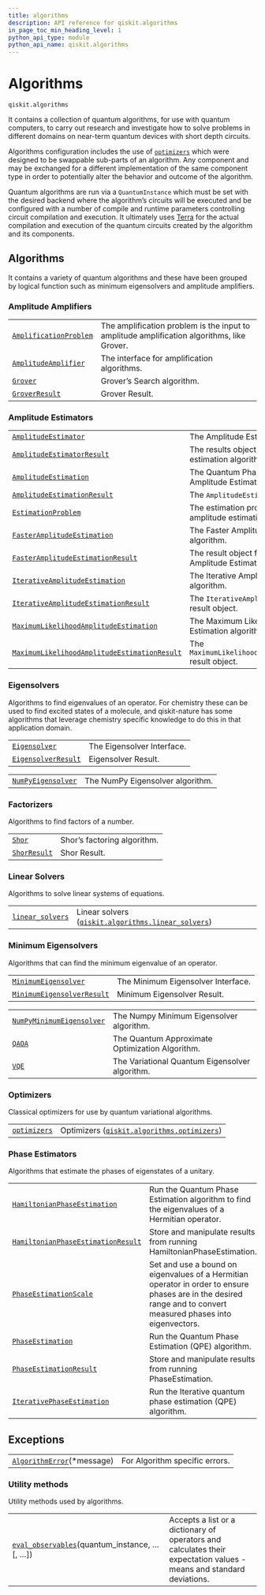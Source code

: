 ```yaml
---
title: algorithms
description: API reference for qiskit.algorithms
in_page_toc_min_heading_level: 1
python_api_type: module
python_api_name: qiskit.algorithms
---
```


<span id="module-qiskit.algorithms" />

<span id="qiskit-algorithms" />

# Algorithms

<span id="module-qiskit.algorithms" />

`qiskit.algorithms`

It contains a collection of quantum algorithms, for use with quantum computers, to carry out research and investigate how to solve problems in different domains on near-term quantum devices with short depth circuits.

Algorithms configuration includes the use of [`optimizers`](qiskit.algorithms.optimizers#module-qiskit.algorithms.optimizers "qiskit.algorithms.optimizers") which were designed to be swappable sub-parts of an algorithm. Any component and may be exchanged for a different implementation of the same component type in order to potentially alter the behavior and outcome of the algorithm.

Quantum algorithms are run via a `QuantumInstance` which must be set with the desired backend where the algorithm’s circuits will be executed and be configured with a number of compile and runtime parameters controlling circuit compilation and execution. It ultimately uses [Terra](https://www.qiskit.org/terra) for the actual compilation and execution of the quantum circuits created by the algorithm and its components.

## Algorithms

It contains a variety of quantum algorithms and these have been grouped by logical function such as minimum eigensolvers and amplitude amplifiers.

### Amplitude Amplifiers

|                                                                                                                                                  |                                                                                            |
| ------------------------------------------------------------------------------------------------------------------------------------------------ | ------------------------------------------------------------------------------------------ |
| [`AmplificationProblem`](qiskit.algorithms.AmplificationProblem#qiskit.algorithms.AmplificationProblem "qiskit.algorithms.AmplificationProblem") | The amplification problem is the input to amplitude amplification algorithms, like Grover. |
| [`AmplitudeAmplifier`](qiskit.algorithms.AmplitudeAmplifier#qiskit.algorithms.AmplitudeAmplifier "qiskit.algorithms.AmplitudeAmplifier")         | The interface for amplification algorithms.                                                |
| [`Grover`](qiskit.algorithms.Grover#qiskit.algorithms.Grover "qiskit.algorithms.Grover")                                                         | Grover’s Search algorithm.                                                                 |
| [`GroverResult`](qiskit.algorithms.GroverResult#qiskit.algorithms.GroverResult "qiskit.algorithms.GroverResult")                                 | Grover Result.                                                                             |

### Amplitude Estimators

|                                                                                                                                                                                                                                          |                                                                        |
| ---------------------------------------------------------------------------------------------------------------------------------------------------------------------------------------------------------------------------------------- | ---------------------------------------------------------------------- |
| [`AmplitudeEstimator`](qiskit.algorithms.AmplitudeEstimator#qiskit.algorithms.AmplitudeEstimator "qiskit.algorithms.AmplitudeEstimator")                                                                                                 | The Amplitude Estimation interface.                                    |
| [`AmplitudeEstimatorResult`](qiskit.algorithms.AmplitudeEstimatorResult#qiskit.algorithms.AmplitudeEstimatorResult "qiskit.algorithms.AmplitudeEstimatorResult")                                                                         | The results object for amplitude estimation algorithms.                |
| [`AmplitudeEstimation`](qiskit.algorithms.AmplitudeEstimation#qiskit.algorithms.AmplitudeEstimation "qiskit.algorithms.AmplitudeEstimation")                                                                                             | The Quantum Phase Estimation-based Amplitude Estimation algorithm.     |
| [`AmplitudeEstimationResult`](qiskit.algorithms.AmplitudeEstimationResult#qiskit.algorithms.AmplitudeEstimationResult "qiskit.algorithms.AmplitudeEstimationResult")                                                                     | The `AmplitudeEstimation` result object.                               |
| [`EstimationProblem`](qiskit.algorithms.EstimationProblem#qiskit.algorithms.EstimationProblem "qiskit.algorithms.EstimationProblem")                                                                                                     | The estimation problem is the input to amplitude estimation algorithm. |
| [`FasterAmplitudeEstimation`](qiskit.algorithms.FasterAmplitudeEstimation#qiskit.algorithms.FasterAmplitudeEstimation "qiskit.algorithms.FasterAmplitudeEstimation")                                                                     | The Faster Amplitude Estimation algorithm.                             |
| [`FasterAmplitudeEstimationResult`](qiskit.algorithms.FasterAmplitudeEstimationResult#qiskit.algorithms.FasterAmplitudeEstimationResult "qiskit.algorithms.FasterAmplitudeEstimationResult")                                             | The result object for the Faster Amplitude Estimation algorithm.       |
| [`IterativeAmplitudeEstimation`](qiskit.algorithms.IterativeAmplitudeEstimation#qiskit.algorithms.IterativeAmplitudeEstimation "qiskit.algorithms.IterativeAmplitudeEstimation")                                                         | The Iterative Amplitude Estimation algorithm.                          |
| [`IterativeAmplitudeEstimationResult`](qiskit.algorithms.IterativeAmplitudeEstimationResult#qiskit.algorithms.IterativeAmplitudeEstimationResult "qiskit.algorithms.IterativeAmplitudeEstimationResult")                                 | The `IterativeAmplitudeEstimation` result object.                      |
| [`MaximumLikelihoodAmplitudeEstimation`](qiskit.algorithms.MaximumLikelihoodAmplitudeEstimation#qiskit.algorithms.MaximumLikelihoodAmplitudeEstimation "qiskit.algorithms.MaximumLikelihoodAmplitudeEstimation")                         | The Maximum Likelihood Amplitude Estimation algorithm.                 |
| [`MaximumLikelihoodAmplitudeEstimationResult`](qiskit.algorithms.MaximumLikelihoodAmplitudeEstimationResult#qiskit.algorithms.MaximumLikelihoodAmplitudeEstimationResult "qiskit.algorithms.MaximumLikelihoodAmplitudeEstimationResult") | The `MaximumLikelihoodAmplitudeEstimation` result object.              |

### Eigensolvers

Algorithms to find eigenvalues of an operator. For chemistry these can be used to find excited states of a molecule, and qiskit-nature has some algorithms that leverage chemistry specific knowledge to do this in that application domain.

|                                                                                                                                      |                            |
| ------------------------------------------------------------------------------------------------------------------------------------ | -------------------------- |
| [`Eigensolver`](qiskit.algorithms.Eigensolver#qiskit.algorithms.Eigensolver "qiskit.algorithms.Eigensolver")                         | The Eigensolver Interface. |
| [`EigensolverResult`](qiskit.algorithms.EigensolverResult#qiskit.algorithms.EigensolverResult "qiskit.algorithms.EigensolverResult") | Eigensolver Result.        |

|                                                                                                                                  |                                  |
| -------------------------------------------------------------------------------------------------------------------------------- | -------------------------------- |
| [`NumPyEigensolver`](qiskit.algorithms.NumPyEigensolver#qiskit.algorithms.NumPyEigensolver "qiskit.algorithms.NumPyEigensolver") | The NumPy Eigensolver algorithm. |

### Factorizers

Algorithms to find factors of a number.

|                                                                                                          |                             |
| -------------------------------------------------------------------------------------------------------- | --------------------------- |
| [`Shor`](qiskit.algorithms.Shor#qiskit.algorithms.Shor "qiskit.algorithms.Shor")                         | Shor’s factoring algorithm. |
| [`ShorResult`](qiskit.algorithms.ShorResult#qiskit.algorithms.ShorResult "qiskit.algorithms.ShorResult") | Shor Result.                |

### Linear Solvers

Algorithms to solve linear systems of equations.

|                                                                                                                                 |                                                                                                                                                                    |
| ------------------------------------------------------------------------------------------------------------------------------- | ------------------------------------------------------------------------------------------------------------------------------------------------------------------ |
| [`linear_solvers`](qiskit.algorithms.linear_solvers#module-qiskit.algorithms.linear_solvers "qiskit.algorithms.linear_solvers") | Linear solvers ([`qiskit.algorithms.linear_solvers`](qiskit.algorithms.linear_solvers#module-qiskit.algorithms.linear_solvers "qiskit.algorithms.linear_solvers")) |

### Minimum Eigensolvers

Algorithms that can find the minimum eigenvalue of an operator.

|                                                                                                                                                                  |                                    |
| ---------------------------------------------------------------------------------------------------------------------------------------------------------------- | ---------------------------------- |
| [`MinimumEigensolver`](qiskit.algorithms.MinimumEigensolver#qiskit.algorithms.MinimumEigensolver "qiskit.algorithms.MinimumEigensolver")                         | The Minimum Eigensolver Interface. |
| [`MinimumEigensolverResult`](qiskit.algorithms.MinimumEigensolverResult#qiskit.algorithms.MinimumEigensolverResult "qiskit.algorithms.MinimumEigensolverResult") | Minimum Eigensolver Result.        |

|                                                                                                                                                              |                                                 |
| ------------------------------------------------------------------------------------------------------------------------------------------------------------ | ----------------------------------------------- |
| [`NumPyMinimumEigensolver`](qiskit.algorithms.NumPyMinimumEigensolver#qiskit.algorithms.NumPyMinimumEigensolver "qiskit.algorithms.NumPyMinimumEigensolver") | The Numpy Minimum Eigensolver algorithm.        |
| [`QAOA`](qiskit.algorithms.QAOA#qiskit.algorithms.QAOA "qiskit.algorithms.QAOA")                                                                             | The Quantum Approximate Optimization Algorithm. |
| [`VQE`](qiskit.algorithms.VQE#qiskit.algorithms.VQE "qiskit.algorithms.VQE")                                                                                 | The Variational Quantum Eigensolver algorithm.  |

### Optimizers

Classical optimizers for use by quantum variational algorithms.

|                                                                                                                 |                                                                                                                                                |
| --------------------------------------------------------------------------------------------------------------- | ---------------------------------------------------------------------------------------------------------------------------------------------- |
| [`optimizers`](qiskit.algorithms.optimizers#module-qiskit.algorithms.optimizers "qiskit.algorithms.optimizers") | Optimizers ([`qiskit.algorithms.optimizers`](qiskit.algorithms.optimizers#module-qiskit.algorithms.optimizers "qiskit.algorithms.optimizers")) |

### Phase Estimators

Algorithms that estimate the phases of eigenstates of a unitary.

|                                                                                                                                                                                                  |                                                                                                                                                                 |
| ------------------------------------------------------------------------------------------------------------------------------------------------------------------------------------------------ | --------------------------------------------------------------------------------------------------------------------------------------------------------------- |
| [`HamiltonianPhaseEstimation`](qiskit.algorithms.HamiltonianPhaseEstimation#qiskit.algorithms.HamiltonianPhaseEstimation "qiskit.algorithms.HamiltonianPhaseEstimation")                         | Run the Quantum Phase Estimation algorithm to find the eigenvalues of a Hermitian operator.                                                                     |
| [`HamiltonianPhaseEstimationResult`](qiskit.algorithms.HamiltonianPhaseEstimationResult#qiskit.algorithms.HamiltonianPhaseEstimationResult "qiskit.algorithms.HamiltonianPhaseEstimationResult") | Store and manipulate results from running HamiltonianPhaseEstimation.                                                                                           |
| [`PhaseEstimationScale`](qiskit.algorithms.PhaseEstimationScale#qiskit.algorithms.PhaseEstimationScale "qiskit.algorithms.PhaseEstimationScale")                                                 | Set and use a bound on eigenvalues of a Hermitian operator in order to ensure phases are in the desired range and to convert measured phases into eigenvectors. |
| [`PhaseEstimation`](qiskit.algorithms.PhaseEstimation#qiskit.algorithms.PhaseEstimation "qiskit.algorithms.PhaseEstimation")                                                                     | Run the Quantum Phase Estimation (QPE) algorithm.                                                                                                               |
| [`PhaseEstimationResult`](qiskit.algorithms.PhaseEstimationResult#qiskit.algorithms.PhaseEstimationResult "qiskit.algorithms.PhaseEstimationResult")                                             | Store and manipulate results from running PhaseEstimation.                                                                                                      |
| [`IterativePhaseEstimation`](qiskit.algorithms.IterativePhaseEstimation#qiskit.algorithms.IterativePhaseEstimation "qiskit.algorithms.IterativePhaseEstimation")                                 | Run the Iterative quantum phase estimation (QPE) algorithm.                                                                                                     |

## Exceptions

|                                                                                                                                     |                                |
| ----------------------------------------------------------------------------------------------------------------------------------- | ------------------------------ |
| [`AlgorithmError`](qiskit.algorithms.AlgorithmError#qiskit.algorithms.AlgorithmError "qiskit.algorithms.AlgorithmError")(\*message) | For Algorithm specific errors. |

### Utility methods

Utility methods used by algorithms.

|                                                                                                                                                              |                                                                                                                      |
| ------------------------------------------------------------------------------------------------------------------------------------------------------------ | -------------------------------------------------------------------------------------------------------------------- |
| [`eval_observables`](qiskit.algorithms.eval_observables#qiskit.algorithms.eval_observables "qiskit.algorithms.eval_observables")(quantum\_instance, …\[, …]) | Accepts a list or a dictionary of operators and calculates their expectation values - means and standard deviations. |

